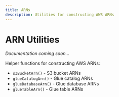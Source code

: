 ```yaml
---
title: ARNs
description: Utilities for constructing AWS ARNs
---
```


# ARN Utilities

*Documentation coming soon...*

Helper functions for constructing AWS ARNs:

- `s3BucketArn()` - S3 bucket ARNs
- `glueCatalogArn()` - Glue catalog ARNs  
- `glueDatabaseArn()` - Glue database ARNs
- `glueTableArn()` - Glue table ARNs